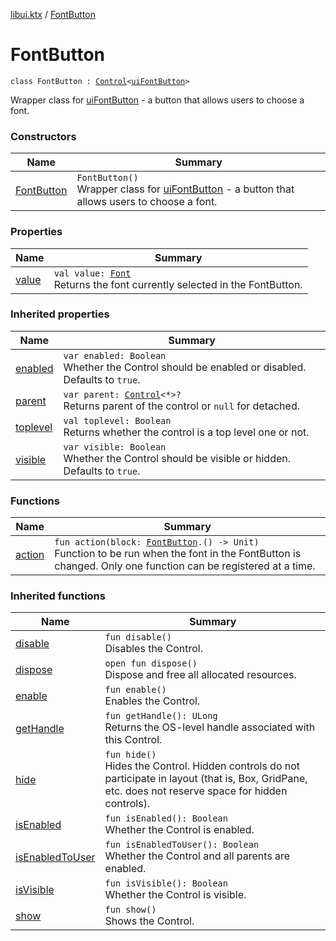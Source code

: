 [libui.ktx](../README.md) / [FontButton](README.md)

# FontButton

`class FontButton : `[`Control`](../-control/README.md)`<`[`uiFontButton`](../../libui/ui-font-button.md)`>`

Wrapper class for [uiFontButton](../../libui/ui-font-button.md) - a button that allows users to choose a font.

### Constructors

| Name | Summary |
|---|---|
| [FontButton](-font-button.md) | `FontButton()`<br>Wrapper class for [uiFontButton](../../libui/ui-font-button.md) - a button that allows users to choose a font. |

### Properties

| Name | Summary |
|---|---|
| [value](value.md) | `val value: `[`Font`](../../libui.ktx.draw/-font/README.md)<br>Returns the font currently selected in the FontButton. |

### Inherited properties

| Name | Summary |
|---|---|
| [enabled](../-control/enabled.md) | `var enabled: Boolean`<br>Whether the Control should be enabled or disabled. Defaults to `true`. |
| [parent](../-control/parent.md) | `var parent: `[`Control`](../-control/README.md)`<*>?`<br>Returns parent of the control or `null` for detached. |
| [toplevel](../-control/toplevel.md) | `val toplevel: Boolean`<br>Returns whether the control is a top level one or not. |
| [visible](../-control/visible.md) | `var visible: Boolean`<br>Whether the Control should be visible or hidden. Defaults to `true`. |

### Functions

| Name | Summary |
|---|---|
| [action](action.md) | `fun action(block: `[`FontButton`](README.md)`.() -> Unit)`<br>Function to be run when the font in the FontButton is changed. Only one function can be registered at a time. |

### Inherited functions

| Name | Summary |
|---|---|
| [disable](../-control/disable.md) | `fun disable()`<br>Disables the Control. |
| [dispose](../-control/dispose.md) | `open fun dispose()`<br>Dispose and free all allocated resources. |
| [enable](../-control/enable.md) | `fun enable()`<br>Enables the Control. |
| [getHandle](../-control/get-handle.md) | `fun getHandle(): ULong`<br>Returns the OS-level handle associated with this Control. |
| [hide](../-control/hide.md) | `fun hide()`<br>Hides the Control. Hidden controls do not participate in layout (that is, Box, GridPane, etc. does not reserve space for hidden controls). |
| [isEnabled](../-control/is-enabled.md) | `fun isEnabled(): Boolean`<br>Whether the Control is enabled. |
| [isEnabledToUser](../-control/is-enabled-to-user.md) | `fun isEnabledToUser(): Boolean`<br>Whether the Control and all parents are enabled. |
| [isVisible](../-control/is-visible.md) | `fun isVisible(): Boolean`<br>Whether the Control is visible. |
| [show](../-control/show.md) | `fun show()`<br>Shows the Control. |
